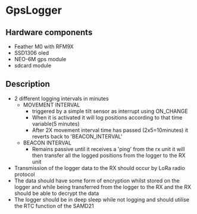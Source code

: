 # GpsLogger

## Hardware components
- Feather M0 with RFM9X
- SSD1306 oled 
- NEO-6M gps module
- sdcard module

## Description
- 2 different logging intervals in minutes
	- MOVEMENT INTERVAL 
		- triggered by a simple tilt sensor as interrupt using ON_CHANGE
		- When it is activated it will log positions according to that time variable(5 minutes)
		- After 2X movement interval time has passed (2x5=10minutes) it reverts back to 'BEACON_INTERVAL'
	- BEACON INTERVAL
		- Remains passive until it receives a 'ping' from the rx unit it will then transfer all the logged positions from the logger to the RX unit
- Transmission of the logger data to the RX should occur by LoRa radio protocol
- The data should have some form of encryption whilst stored on the logger and while being transferred from the logger to the RX and the RX should be able to decrypt the data
- The logger should be in deep sleep while not logging and should utilise the RTC function of the SAMD21
